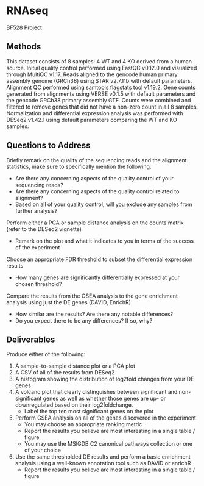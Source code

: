 # RNAseq
BF528 Project

## Methods
This dataset consists of 8 samples: 4 WT and 4 KO derived from a human source. Initial quality control performed using FastQC v0.12.0 and visualized through MultiQC v1.17. Reads aligned to the gencode human primary assembly genome (GRCh38) using STAR v2.7.11b with default parameters. Alignment QC performed using samtools flagstats tool v1.19.2. Gene counts generated from alignments using VERSE v0.1.5 with default parameters and the gencode GRCh38 primary assembly GTF. Counts were combined and filtered to remove genes that did not have a non-zero count in all 8 samples. Normalization and differential expression analysis was performed with DESeq2 v1.42.1 using default parameters comparing the WT and KO samples.

## Questions to Address
Briefly remark on the quality of the sequencing reads and the alignment statistics, make sure to specifically mention the following:
  - Are there any concerning aspects of the quality control of your sequencing reads?
  - Are there any concerning aspects of the quality control related to alignment?
  - Based on all of your quality control, will you exclude any samples from further analysis?

Perform either a PCA or sample distance analysis on the counts matrix (refer to the DESeq2 vignette)
  - Remark on the plot and what it indicates to you in terms of the success of the experiment

Choose an appropriate FDR threshold to subset the differential expression results
  - How many genes are significantly differentially expressed at your chosen threshold?

Compare the results from the GSEA analysis to the gene enrichment analysis using just the DE genes (DAVID, EnrichR)
  - How similar are the results? Are there any notable differences?
  - Do you expect there to be any differences? If so, why?

    
## Deliverables
Produce either of the following: 
1. A sample-to-sample distance plot or a PCA plot
2. A CSV of all of the results from DESeq2
3. A histogram showing the distribution of log2fold changes from your DE genes
4. A volcano plot that clearly distinguishes between significant and non-significant genes as well as whether those genes are
   up- or downregulated based on their log2foldchange. 
    - Label the top ten most significant genes on the plot
6. Perform GSEA analysis on all of the genes discovered in the experiment
    - You may choose an appropriate ranking metric
    - Report the results you believe are most interesting in a single table / figure
    - You may use the MSIGDB C2 canonical pathways collection or one of your choice
7. Use the same thresholded DE results and perform a basic enrichment analysis using a well-known annotation tool such
   as DAVID or enrichR
     - Report the results you believe are most interesting in a single table / figure
